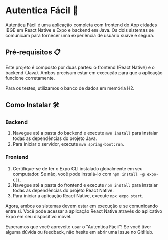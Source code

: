 # Autentica Fácil 🔐

Autentica Fácil é uma aplicação completa com frontend do App cidades IBGE em React Native e Expo e backend em Java. Os dois sistemas se comunicam para fornecer uma experiência de usuário suave e segura.

## Pré-requisitos 📋

Este projeto é composto por duas partes: o frontend (React Native) e o backend (Java). Ambos precisam estar em execução para que a aplicação funcione corretamente.

Para os testes, utilizamos o banco de dados em memória H2.

## Como Instalar 🛠️

### Backend

1. Navegue até a pasta do backend e execute `mvn install` para instalar todas as dependências do projeto Java.
2. Para iniciar o servidor, execute `mvn spring-boot:run`.

### Frontend

1. Certifique-se de ter o Expo CLI instalado globalmente em seu computador. Se não, você pode instalá-lo com `npm install -g expo-cli`.
2. Navegue até a pasta do frontend e execute `npm install` para instalar todas as dependências do projeto React Native.
3. Para iniciar a aplicação React Native, execute `npx expo start`.

Agora, ambos os sistemas devem estar em execução e se comunicando entre si. Você pode acessar a aplicação React Native através do aplicativo Expo em seu dispositivo móvel.

Esperamos que você aproveite usar o "Autentica Fácil"! Se você tiver alguma dúvida ou feedback, não hesite em abrir uma issue no GitHub.
